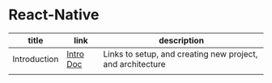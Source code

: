 # React-Native



| title | link | description 
|-------|------|--------------
| Introduction | <a href="Docs/Intro/Introduction.md" > Intro Doc</a>| Links to setup, and creating new project, and architecture 
|||
